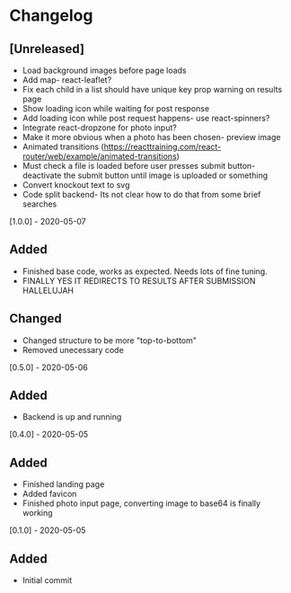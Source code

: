 # Changelog

## [Unreleased]

- Load background images before page loads
- Add map- react-leaflet?
- Fix each child in a list should have unique key prop warning on results page
- Show loading icon while waiting for post response
- Add loading icon while post request happens- use react-spinners?
- Integrate react-dropzone for photo input?
- Make it more obvious when a photo has been chosen- preview image
- Animated transitions (https://reacttraining.com/react-router/web/example/animated-transitions)
- Must check a file is loaded before user presses submit button- deactivate the submit button until image is uploaded or something
- Convert knockout text to svg
- Code split backend- Its not clear how to do that from some brief searches

[1.0.0] - 2020-05-07

## Added

- Finished base code, works as expected. Needs lots of fine tuning.
- FINALLY YES IT REDIRECTS TO RESULTS AFTER SUBMISSION HALLELUJAH

## Changed

- Changed structure to be more "top-to-bottom"
- Removed unecessary code

[0.5.0] - 2020-05-06

## Added

- Backend is up and running

[0.4.0] - 2020-05-05

## Added

- Finished landing page
- Added favicon
- Finished photo input page, converting image to base64 is finally working

[0.1.0] - 2020-05-05

## Added

- Initial commit
